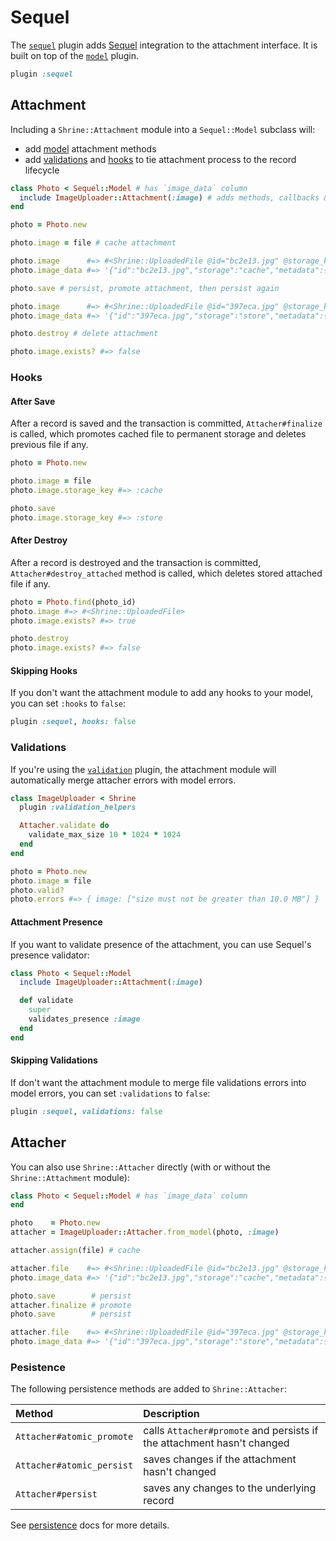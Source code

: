 # Sequel

The [`sequel`][sequel] plugin adds [Sequel] integration to the attachment
interface. It is built on top of the [`model`][model] plugin.

```rb
plugin :sequel
```

## Attachment

Including a `Shrine::Attachment` module into a `Sequel::Model` subclass will:

* add [model] attachment methods
* add [validations](#validations) and [hooks](#hooks) to tie attachment process
  to the record lifecycle

```rb
class Photo < Sequel::Model # has `image_data` column
  include ImageUploader::Attachment(:image) # adds methods, callbacks & validations
end
```
```rb
photo = Photo.new

photo.image = file # cache attachment

photo.image      #=> #<Shrine::UploadedFile @id="bc2e13.jpg" @storage_key=:cache ...>
photo.image_data #=> '{"id":"bc2e13.jpg","storage":"cache","metadata":{...}}'

photo.save # persist, promote attachment, then persist again

photo.image      #=> #<Shrine::UploadedFile @id="397eca.jpg" @storage_key=:store ...>
photo.image_data #=> '{"id":"397eca.jpg","storage":"store","metadata":{...}}'

photo.destroy # delete attachment

photo.image.exists? #=> false
```

### Hooks

#### After Save

After a record is saved and the transaction is committed, `Attacher#finalize`
is called, which promotes cached file to permanent storage and deletes previous
file if any.

```rb
photo = Photo.new

photo.image = file
photo.image.storage_key #=> :cache

photo.save
photo.image.storage_key #=> :store
```

#### After Destroy

After a record is destroyed and the transaction is committed,
`Attacher#destroy_attached` method is called, which deletes stored attached
file if any.

```rb
photo = Photo.find(photo_id)
photo.image #=> #<Shrine::UploadedFile>
photo.image.exists? #=> true

photo.destroy
photo.image.exists? #=> false
```

#### Skipping Hooks

If you don't want the attachment module to add any hooks to your model, you can
set `:hooks` to `false`:

```rb
plugin :sequel, hooks: false
```

### Validations

If you're using the [`validation`][validation] plugin, the attachment module
will automatically merge attacher errors with model errors.

```rb
class ImageUploader < Shrine
  plugin :validation_helpers

  Attacher.validate do
    validate_max_size 10 * 1024 * 1024
  end
end
```
```rb
photo = Photo.new
photo.image = file
photo.valid?
photo.errors #=> { image: ["size must not be greater than 10.0 MB"] }
```

#### Attachment Presence

If you want to validate presence of the attachment, you can use Sequel's
presence validator:

```rb
class Photo < Sequel::Model
  include ImageUploader::Attachment(:image)

  def validate
    super
    validates_presence :image
  end
end
```

#### Skipping Validations

If don't want the attachment module to merge file validations errors into
model errors, you can set `:validations` to `false`:

```rb
plugin :sequel, validations: false
```

## Attacher

You can also use `Shrine::Attacher` directly (with or without the
`Shrine::Attachment` module):

```rb
class Photo < Sequel::Model # has `image_data` column
end
```
```rb
photo    = Photo.new
attacher = ImageUploader::Attacher.from_model(photo, :image)

attacher.assign(file) # cache

attacher.file    #=> #<Shrine::UploadedFile @id="bc2e13.jpg" @storage_key=:cache ...>
photo.image_data #=> '{"id":"bc2e13.jpg","storage":"cache","metadata":{...}}'

photo.save        # persist
attacher.finalize # promote
photo.save        # persist

attacher.file    #=> #<Shrine::UploadedFile @id="397eca.jpg" @storage_key=:store ...>
photo.image_data #=> '{"id":"397eca.jpg","storage":"store","metadata":{...}}'
```

### Pesistence

The following persistence methods are added to `Shrine::Attacher`:

| Method                    | Description                                                            |
| :-----                    | :----------                                                            |
| `Attacher#atomic_promote` | calls `Attacher#promote` and persists if the attachment hasn't changed |
| `Attacher#atomic_persist` | saves changes if the attachment hasn't changed                         |
| `Attacher#persist`        | saves any changes to the underlying record                             |

See [persistence] docs for more details.

[sequel]: /lib/shrine/plugins/sequel.rb
[Sequel]: https://sequel.jeremyevans.net/
[model]: /doc/plugins/model.md#readme
[validation]: /doc/plugins/validation.md#readme
[persistence]: /doc/plugins/persistence.md#readme
